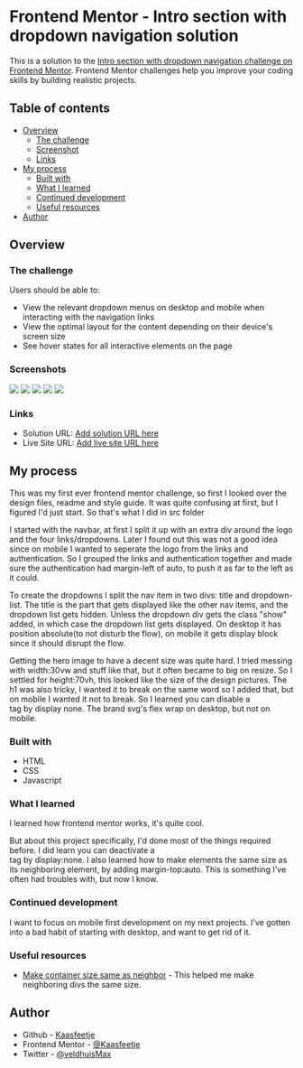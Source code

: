 # Frontend Mentor - Intro section with dropdown navigation solution

This is a solution to the [Intro section with dropdown navigation challenge on Frontend Mentor](https://www.frontendmentor.io/challenges/intro-section-with-dropdown-navigation-ryaPetHE5). Frontend Mentor challenges help you improve your coding skills by building realistic projects.

## Table of contents

-   [Overview](#overview)
    -   [The challenge](#the-challenge)
    -   [Screenshot](#screenshot)
    -   [Links](#links)
-   [My process](#my-process)
    -   [Built with](#built-with)
    -   [What I learned](#what-i-learned)
    -   [Continued development](#continued-development)
    -   [Useful resources](#useful-resources)
-   [Author](#author)

## Overview

### The challenge

Users should be able to:

-   View the relevant dropdown menus on desktop and mobile when interacting with the navigation links
-   View the optimal layout for the content depending on their device's screen size
-   See hover states for all interactive elements on the page

### Screenshots

![](./screenshots/Desktop-design.PNG)
![](./screenshots/Desktop-active.PNG)
![](./screenshots/Mobile-design.PNG)
![](./screenshots/Mobile-menu-collapsed.PNG)
![](./screenshots/Mobile-menu-expanded.PNG)

### Links

-   Solution URL: [Add solution URL here](https://github.com/Kaasfeetje/FrontendMentor-IntroSectionWithDropdownNavigation)
-   Live Site URL: [Add live site URL here](https://your-live-site-url.com)

## My process

This was my first ever frontend mentor challenge, so first I looked over the design files, readme and style guide. It was quite confusing at first, but I figured I'd just start. So that's what I did in src folder

I started with the navbar, at first I split it up with an extra div around the logo and the four links/dropdowns. Later I found out this was not a good idea since on mobile I wanted to seperate the logo from the links and authentication. So I grouped the links and authentication together and made sure the authentication had margin-left of auto, to push it as far to the left as it could.

To create the dropdowns I split the nav item in two divs: title and dropdown-list. The title is the part that gets displayed like the other nav items, and the dropdown list gets hidden. Unless the dropdown div gets the class "show" added, in which case the dropdown list gets displayed. On desktop it has position absolute(to not disturb the flow), on mobile it gets display block since it should disrupt the flow.

Getting the hero image to have a decent size was quite hard. I tried messing with width:30vw and stuff like that, but it often became to big on resize. So I settled for height:70vh, this looked like the size of the design pictures. The h1 was also tricky, I wanted it to break on the same word so I added that, but on mobile I wanted it not to break. So I learned you can disable a <br> tag by display none. The brand svg's flex wrap on desktop, but not on mobile.

### Built with

-   HTML
-   CSS
-   Javascript

### What I learned

I learned how frontend mentor works, it's quite cool.

But about this project specifically, I'd done most of the things required before. I did learn you can deactivate a <br> tag by display:none. I also learned how to make elements the same size as its neighboring element, by adding margin-top:auto. This is something I've often had troubles with, but now I know.

### Continued development

I want to focus on mobile first development on my next projects. I've gotten into a bad habit of starting with desktop, and want to get rid of it.

### Useful resources

-   [Make container size same as neighbor](https://wpbeaches.com/aligning-last-item-bottom-container-flexbox/) - This helped me make neighboring divs the same size.

## Author

-   Github - [Kaasfeetje](https://github.com/Kaasfeetje)
-   Frontend Mentor - [@Kaasfeetje](https://www.frontendmentor.io/profile/Kaasfeetje)
-   Twitter - [@veldhuisMax](https://www.twitter.com/veldhuisMax)
